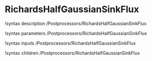 <!-- MOOSE Documentation Stub: Remove this when content is added. -->

# RichardsHalfGaussianSinkFlux
!syntax description /Postprocessors/RichardsHalfGaussianSinkFlux

!syntax parameters /Postprocessors/RichardsHalfGaussianSinkFlux

!syntax inputs /Postprocessors/RichardsHalfGaussianSinkFlux

!syntax children /Postprocessors/RichardsHalfGaussianSinkFlux
